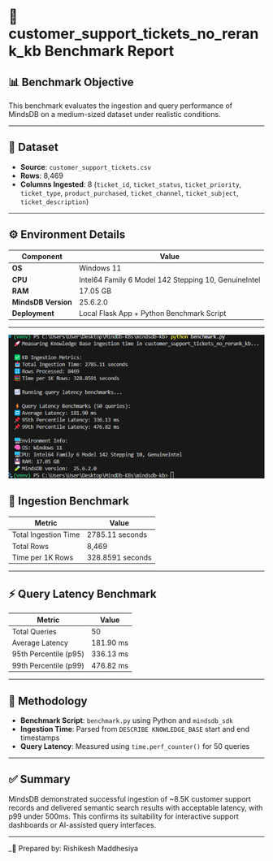 # 🧪 customer_support_tickets_no_rerank_kb Benchmark Report

## 📊 Benchmark Objective

This benchmark evaluates the ingestion and query performance of MindsDB on a medium-sized dataset under realistic conditions.

---

## 📁 Dataset

- **Source**: `customer_support_tickets.csv`
- **Rows**: 8,469
- **Columns Ingested**: 8 (`ticket_id`, `ticket_status`, `ticket_priority`, `ticket_type`, `product_purchased`, `ticket_channel`, `ticket_subject`, `ticket_description`)

---

## ⚙️ Environment Details

| Component           | Value                                                               |
|--------------------|---------------------------------------------------------------------|
| **OS**             | Windows 11                                                           |
| **CPU**            | Intel64 Family 6 Model 142 Stepping 10, GenuineIntel                 |
| **RAM**            | 17.05 GB                                                             |
| **MindsDB Version**| 25.6.2.0                                 |
| **Deployment**     | Local Flask App + Python Benchmark Script                            |

---
![alt text](image-2.png)
## 🚀 Ingestion Benchmark

| Metric               | Value            |
|----------------------|------------------|
| Total Ingestion Time | 2785.11 seconds   |
| Total Rows           | 8,469            |
| Time per 1K Rows     | 328.8591 seconds    |

---

## ⚡ Query Latency Benchmark

| Metric                  | Value         |
|-------------------------|---------------|
| Total Queries           | 50            |
| Average Latency         | 181.90 ms     |
| 95th Percentile (p95)   | 336.13 ms     |
| 99th Percentile (p99)   | 476.82 ms    |

---

## 🧪 Methodology

- **Benchmark Script**: `benchmark.py` using Python and `mindsdb_sdk`
- **Ingestion Time**: Parsed from `DESCRIBE KNOWLEDGE_BASE` start and end timestamps
- **Query Latency**: Measured using `time.perf_counter()` for 50 queries

---

## ✅ Summary

MindsDB demonstrated successful ingestion of ~8.5K customer support records and delivered semantic search results with acceptable latency, with p99 under 500ms. This confirms its suitability for interactive support dashboards or AI-assisted query interfaces.

---

_📝 Prepared by: Rishikesh Maddhesiya  

